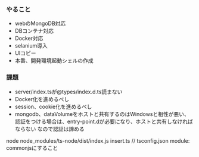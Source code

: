 ### やること

- webのMongoDB対応
- DBコンテナ対応
- Docker対応
- selanium導入
- UIコピー
- 本番、開発環境起動シェルの作成


### 課題

- server/index.tsが@types/index.d.ts読まない
- Docker化を進めるべし
- session、cookie化を進めるべし
- mongodb、dataVolumeをホストと共有するのはWindowsと相性が悪い、
    認証をつける場合は、entry-point.dが必要になり、ホストと共有しなければならない
    なので認証は諦める

node node_modules/ts-node/dist/index.js insert.ts // tsconfig.json module: commonjsにすること